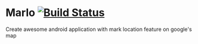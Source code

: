 # Marlo [![Build Status](https://travis-ci.org/nectec-wisru/marlo.svg?branch=master)](https://travis-ci.org/nectec-wisru/marlo)
Create awesome android application with mark location feature on google's map
